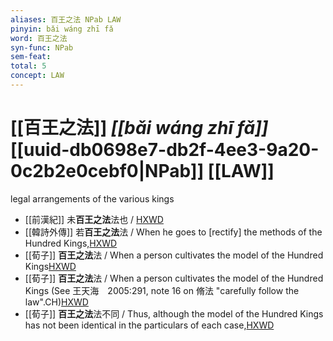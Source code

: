 ```yaml
---
aliases: 百王之法 NPab LAW
pinyin: bǎi wáng zhī fǎ
word: 百王之法
syn-func: NPab
sem-feat: 
total: 5
concept: LAW 
---
```

# [[百王之法]] *[[bǎi wáng zhī fǎ]]*  [[uuid-db0698e7-db2f-4ee3-9a20-0c2b2e0cebf0|NPab]] [[LAW]]
legal arrangements of the various kings
 - [[前漢紀]] 未**百王之法**法也 / [HXWD](https://hxwd.org/textview.html?location=CH1c0885_CHANT_005-25a.94)
 - [[韓詩外傳]] 若**百王之法**法 / When he goes to [rectify] the methods of the Hundred Kings,[HXWD](https://hxwd.org/textview.html?location=KR1c0066_tls_003-5a.24)
 - [[荀子]] **百王之法**法 / When a person cultivates the model of the Hundred Kings[HXWD](https://hxwd.org/textview.html?location=KR3a0002_tls_008-9a.23)
 - [[荀子]] **百王之法**法 / When a person cultivates the model of the Hundred Kings (See 王天海　2005:291, note 16 on 脩法 "carefully follow the law".CH)[HXWD](https://hxwd.org/textview.html?location=KR3a0002_tls_008-9a.23)
 - [[荀子]] **百王之法**法不同 / Thus, although the model of the Hundred Kings has not been identical in the particulars of each case,[HXWD](https://hxwd.org/textview.html?location=KR3a0002_tls_011-10a.37)
